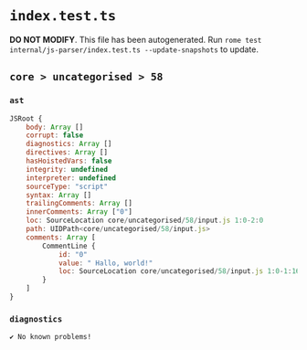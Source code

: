 # `index.test.ts`

**DO NOT MODIFY**. This file has been autogenerated. Run `rome test internal/js-parser/index.test.ts --update-snapshots` to update.

## `core > uncategorised > 58`

### `ast`

```javascript
JSRoot {
	body: Array []
	corrupt: false
	diagnostics: Array []
	directives: Array []
	hasHoistedVars: false
	integrity: undefined
	interpreter: undefined
	sourceType: "script"
	syntax: Array []
	trailingComments: Array []
	innerComments: Array ["0"]
	loc: SourceLocation core/uncategorised/58/input.js 1:0-2:0
	path: UIDPath<core/uncategorised/58/input.js>
	comments: Array [
		CommentLine {
			id: "0"
			value: " Hallo, world!"
			loc: SourceLocation core/uncategorised/58/input.js 1:0-1:16
		}
	]
}
```

### `diagnostics`

```
✔ No known problems!

```
